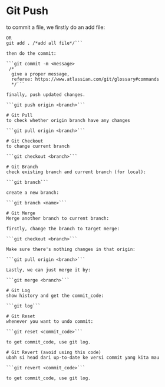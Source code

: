 # Git Push
to commit a file, we firstly do an add file:

```git add <file> /*add file one by one*/
OR
git add . /*add all file*/```

then do the commit:

```git commit -m <message>
 /*
  give a proper message,
  referee: https://www.atlassian.com/git/glossary#commands
  */```

finally, push updated changes.

```git push origin <branch>```

# Git Pull
to check whether origin branch have any changes

```git pull origin <branch>```

# Git Checkout
to change current branch

```git checkout <branch>```

# Git Branch
check existing branch and current branch (for local):

```git branch```

create a new branch:

```git branch <name>```

# Git Merge
Merge another branch to current branch:

firstly, change the branch to target merge:

```git checkout <branch>```

Make sure there's nothing changes in that origin:

```git pull origin <branch>```

Lastly, we can just merge it by: 

```git merge <branch>```

# Git Log
show history and get the commit_code:

```git log```

# Git Reset
whenever you want to undo commit:

```git reset <commit_code>```

to get commit_code, use git log.

# Git Revert (avoid using this code)
ubah si head dari up-to-date ke versi commit yang kita mau

```git revert <commit_code>```

to get commit_code, use git log.
